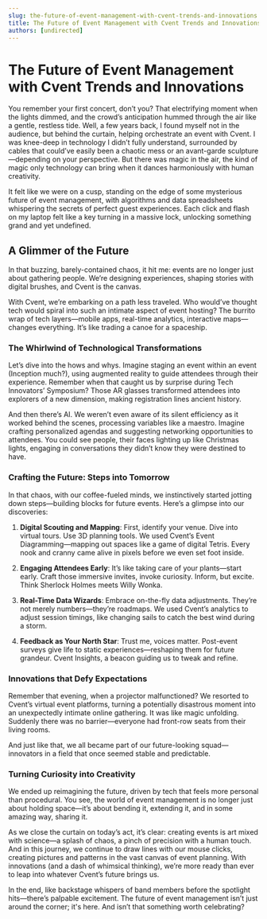 ```yaml
---
slug: the-future-of-event-management-with-cvent-trends-and-innovations
title: The Future of Event Management with Cvent Trends and Innovations
authors: [undirected]
---
```



# The Future of Event Management with Cvent Trends and Innovations

You remember your first concert, don’t you? That electrifying moment when the lights dimmed, and the crowd’s anticipation hummed through the air like a gentle, restless tide. Well, a few years back, I found myself not in the audience, but behind the curtain, helping orchestrate an event with Cvent. I was knee-deep in technology I didn’t fully understand, surrounded by cables that could’ve easily been a chaotic mess or an avant-garde sculpture—depending on your perspective. But there was magic in the air, the kind of magic only technology can bring when it dances harmoniously with human creativity.

It felt like we were on a cusp, standing on the edge of some mysterious future of event management, with algorithms and data spreadsheets whispering the secrets of perfect guest experiences. Each click and flash on my laptop felt like a key turning in a massive lock, unlocking something grand and yet undefined.

## A Glimmer of the Future

In that buzzing, barely-contained chaos, it hit me: events are no longer just about gathering people. We’re designing experiences, shaping stories with digital brushes, and Cvent is the canvas.

With Cvent, we’re embarking on a path less traveled. Who would’ve thought tech would spiral into such an intimate aspect of event hosting? The burrito wrap of tech layers—mobile apps, real-time analytics, interactive maps—changes everything. It’s like trading a canoe for a spaceship.

### The Whirlwind of Technological Transformations

Let’s dive into the hows and whys. Imagine staging an event within an event (Inception much?), using augmented reality to guide attendees through their experience. Remember when that caught us by surprise during Tech Innovators’ Symposium? Those AR glasses transformed attendees into explorers of a new dimension, making registration lines ancient history.

And then there’s AI. We weren’t even aware of its silent efficiency as it worked behind the scenes, processing variables like a maestro. Imagine crafting personalized agendas and suggesting networking opportunities to attendees. You could see people, their faces lighting up like Christmas lights, engaging in conversations they didn’t know they were destined to have.

### Crafting the Future: Steps into Tomorrow

In that chaos, with our coffee-fueled minds, we instinctively started jotting down steps—building blocks for future events. Here’s a glimpse into our discoveries:

1. **Digital Scouting and Mapping**: First, identify your venue. Dive into virtual tours. Use 3D planning tools. We used Cvent’s Event Diagramming—mapping out spaces like a game of digital Tetris. Every nook and cranny came alive in pixels before we even set foot inside.

2. **Engaging Attendees Early**: It’s like taking care of your plants—start early. Craft those immersive invites, invoke curiosity. Inform, but excite. Think Sherlock Holmes meets Willy Wonka.

3. **Real-Time Data Wizards**: Embrace on-the-fly data adjustments. They’re not merely numbers—they’re roadmaps. We used Cvent’s analytics to adjust session timings, like changing sails to catch the best wind during a storm.

4. **Feedback as Your North Star**: Trust me, voices matter. Post-event surveys give life to static experiences—reshaping them for future grandeur. Cvent Insights, a beacon guiding us to tweak and refine.

### Innovations that Defy Expectations

Remember that evening, when a projector malfunctioned? We resorted to Cvent’s virtual event platforms, turning a potentially disastrous moment into an unexpectedly intimate online gathering. It was like magic unfolding. Suddenly there was no barrier—everyone had front-row seats from their living rooms.

And just like that, we all became part of our future-looking squad—innovators in a field that once seemed stable and predictable.

### Turning Curiosity into Creativity

We ended up reimagining the future, driven by tech that feels more personal than procedural. You see, the world of event management is no longer just about holding space—it’s about bending it, extending it, and in some amazing way, sharing it.

As we close the curtain on today’s act, it’s clear: creating events is art mixed with science—a splash of chaos, a pinch of precision with a human touch. And in this journey, we continue to draw lines with our mouse clicks, creating pictures and patterns in the vast canvas of event planning. With innovations (and a dash of whimsical thinking), we’re more ready than ever to leap into whatever Cvent’s future brings us.

In the end, like backstage whispers of band members before the spotlight hits—there’s palpable excitement. The future of event management isn’t just around the corner; it's here. And isn’t that something worth celebrating?